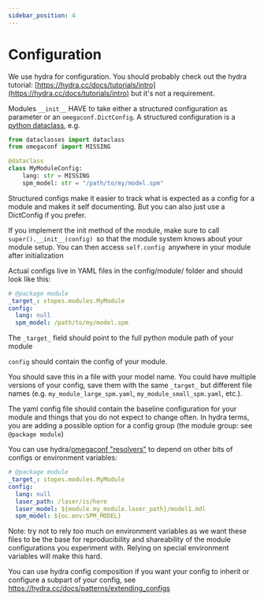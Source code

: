 ```yaml
---
sidebar_position: 4
---
```


# Configuration

We use hydra for configuration. You should probably check out the hydra tutorial: [https://hydra.cc/docs/tutorials/intro](https://hydra.cc/docs/tutorials/intro) but it's not a requirement.

Modules `__init__` HAVE to take either a structured configuration as parameter or an `omegaconf.DictConfig`. A structured configuration is a [python dataclass](https://docs.python.org/3/library/dataclasses.html), e.g.

```python
from dataclasses import dataclass
from omegaconf import MISSING

@dataclass
class MyModuleConfig:
    lang: str = MISSING
    spm_model: str = "/path/to/my/model.spm"
```

Structured configs make it easier to track what is expected as a config for a module and makes it self documenting. But you can also just use a DictConfig if you prefer.

If you implement the init method of the module, make sure to call `super().__init__(config) `so that the module system knows about your module setup. You can then access `self.config `anywhere in your module after initialization

Actual configs live in YAML files in the config/module/ folder and should look like this:

```yaml
# @package module
_target_: stopes.modules.MyModule
config:
  lang: null
  spm_model: /path/to/my/model.spm
```

The `_target_` field should point to the full python module path of your module

`config` should contain the config of your module.

You should save this in a file with your model name. You could have multiple versions of your config, save them with the same `_target_` but different file names (e.g. `my_module_large_spm.yaml`, `my_module_small_spm.yaml`, etc.).

The yaml config file should contain the baseline configuration for your module and things that you do not expect to change often. In hydra terms, you are adding a possible option for a config group (the module group: see `@package module`)

You can use hydra/[omegaconf "resolvers"](https://omegaconf.readthedocs.io/en/2.1_branch/custom_resolvers.html#built-in-resolvers) to depend on other bits of configs or environment variables:

```yaml
# @package module
_target_: stopes.modules.MyModule
config:
  lang: null
  laser_path: /laser/is/here
  laser_model: ${module.my_module.laser_path}/model1.mdl
  spm_model: ${oc.env:SPM_MODEL}
```

Note: try not to rely too much on environment variables as we want these files to be the base for reproducibility and shareability of the module configurations you experiment with. Relying on special environment variables will make this hard.

You can use hydra config composition if you want your config to inherit or configure a subpart of your config, see https://hydra.cc/docs/patterns/extending_configs
